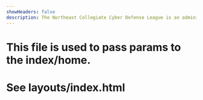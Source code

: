 ```yaml
---
showHeaders: false
description: The Northeast Collegiate Cyber Defense League is an administrative body whose purpose is to facilitate the smooth running of Northeast CCDC regardless of hosting institution
---
```


# This file is used to pass params to the index/home.
# See layouts/index.html
